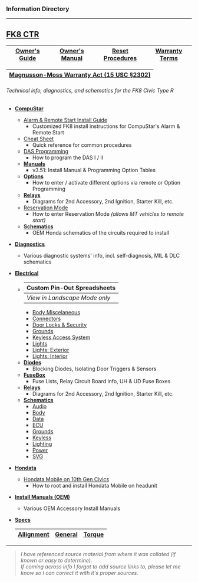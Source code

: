 ### Information Directory ###
---
## [FK8 CTR](FK8%20CTR) ##
|  [Owner's Guide](Owner's%20Guide.pdf)  |  [Owner's Manual](Owner's%20Manual.pdf)  |  [Reset Procedures](Reset%20Procedures.pdf)  |  [Warranty Terms](Honda%20Warranty%20Basebook%20(KA%20Final%20AWL-02971-2017).pdf)  |
|:---:|:---:|:---:|:---:|

|  [Magnusson-Moss Warranty Act  (15 USC §2302)](Magnusson-Moss%20Warranty%20Act.pdf)  |
| :---: |
###### Technical info, diagnostics, and schematics for the FK8 Civic Type R ######
* **[CompuStar](Compustar)**
  * [Alarm & Remote Start Install Guide](Compustar/Alarm%20%26%20Remote%20Start%20Install.pdf)
    * Customized FK8 install instructions for CompuStar's Alarm & Remote Start
  * [Cheat Sheet](Compustar/Cheat%20Sheet.pdf)
    * Quick reference for common procedures
  * [DAS Programming](Compustar/DAS%20Programming.pdf)
    * How to program the DAS I / II
  * **[Manuals](Compustar/Manuals)**
    * v3.51: Install Manual & Programming Option Tables
  * **[Options](Compustar/Options)**
    * How to enter / activate different options via remote or Option Programming
  * **[Relays](Compustar/Relays)**
    * Diagrams for 2nd Accessory, 2nd Ignition, Starter Kill, etc.
  * [Reservation Mode](Compustar/Reservation%20Mode.pdf)
    * How to enter Reservation Mode _(allows MT vehicles to remote start)_
  * **[Schematics](Compustar/Schematics)**
    * OEM Honda schematics of the circuits required to install
* **[Diagnostics](Diagnostics)**
  * Various diagnostic systems' info, incl. self-diagnosis, MIL & DLC schematics
* **[Electrical](Electrical)**
  * |  **Custom Pin-Out Spreadsheets**  |
    | - |
    |  _View in Landscape Mode only_  |
    * [Body Miscelaneous](Electrical/Body%20Miscelaneous.xlsx)
    * [Connectors](Electrical/Connectors.xlsx)
    * [Door Locks & Security](Electrical/Door%20Locks%20%26%20Security.xlsx)
    * [Grounds](Electrical/Grounds.xlsx)
    * [Keyless Access System](Electrical/Keyless%20Access%20System.xlsx)
    * [Lights](Electrical/Lights.xlsx)
    * [Lights: Exterior](Electrical/Lights%20(Exterior).xlsx)
    * [Lights: Interior](Electrical/Lights%20(Interior).xlsx)
  * **[Diodes](Electrical/Diodes)**
    * Blocking Diodes, Isolating Door Triggers & Sensors
  * **[FuseBox](Electrical/FuseBox)**
    * Fuse Lists, Relay Circuit Board info, UH & UD Fuse Boxes
  * **[Relays](Electrical/Relays)**
    * Diagrams for 2nd Accessory, 2nd Ignition, Starter Kill, etc.
  * **[Schematics](Electrical/Schematics)**
    * [Audio](Electrical/Schematics/Audio)
    * [Body](Electrical/Schematics/Body)
    * [Data](Electrical/Schematics/Data)
    * [ECU](Electrical/Schematics/ECU)
    * [Grounds](Electrical/Schematics/Grounds)
    * [Keyless](Electrical/Schematics/Keyless)
    * [Lighting](Electrical/Schematics/Lighting)
    * [Power](Electrical/Schematics/Power)
    * [SVG](Electrical/Schematics/SVG)
* **[Hondata](Hondata)**
  * [Hondata Mobile on 10th Gen Civics](Hondata/Hondata%20Mobile%20on%2010th%20Gen%20Civics.pdf)
    * How to root and install Hondata Mobile on headunit
* **[Install Manuals (OEM)](Install%20Manuals%20%28OEM%29)**
  * Various OEM Accessory Install Manuals
* **[Specs](Specs)**

  |  [Allignment](Specs/Wheel%20Alignment%20Specs.pdf)  |  [General](Specs/General%20Specs.pdf)  |  [Torque](Specs/Torque%20Specs.pdf)  |
  | - | - | - |
---
> _I have referenced source material from where it was collated (if known or easy to determine). <br>If coming across info I forgot to add source links to, please let me know so I can correct it with it's proper sources._   
